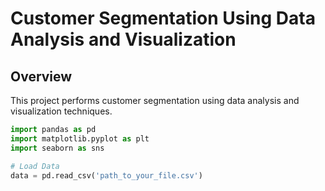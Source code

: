 # Customer Segmentation Using Data Analysis and Visualization

## Overview

This project performs customer segmentation using data analysis and visualization techniques. 


   ```python
   import pandas as pd
   import matplotlib.pyplot as plt
   import seaborn as sns

   # Load Data
   data = pd.read_csv('path_to_your_file.csv')

 
